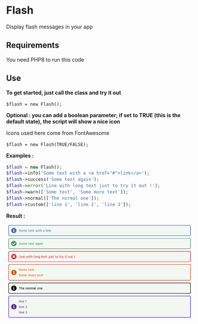 # Flash
Display flash messages in your app

## Requirements
You need PHP8 to run this code

## Use

**To get started, just call the class and try it out**  
```
$flash = new Flash();
```

**Optional : you can add a boolean parameter; if set to TRUE (this is the default state), the script will show a nice icon**

Icons used here come from FontAwesome
```
$flash = new Flash(TRUE/FALSE);
```

**Examples :**

```php
$flash = new Flash();
$flash->info('Some text with a <a href="#">link</a>');
$flash->success('Some text again');
$flash->error('Line with long text just to try it out !');
$flash->warn(['Some text', 'Some more text']);
$flash->normal(['The normal one']);
$flash->custom(['line 1', 'line 2', 'line 3']);
```




**Result :**

![Screen Class Flash](Class_Flash_screen.png)
